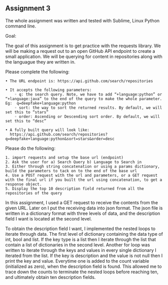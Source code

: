 
## Assignment 3 
The whole assignment was written and tested with Sublime, Linux Python command line.

Goal:

The goal of this assignment is to get practice with the requests library. We will be making a request out to an open GitHub API endpoint to create a small application. We will be querying for content in repositories along with the languague they are written in.

Please complete the following:

    • The URL endpoint is: https://api.github.com/search/repositories

    • It accepts the following parameters:
        ◦ q: the search query. Note, we have to add “+language:python” or “+language:java” to the end of the query to make the whole parameter. Eg:  q=deepfake+language:python
        ◦ sort: the way to sort the returned results. By default, we will set this to “stars”
        ◦ order: Ascending or Descending sort order. By default, we will set this to “desc”

    • A fully built query will look like:
      https://api.github.com/search/repositories?q=deepfake+language:python&sort=stars&order=desc

Please do the following:

    1. import requests and setup the base url (endpoint)
    2. Ask the user for a) Search Query b) Language to Search in
    3. Either through string concatenation or using a params dictionary, build the parameters to tack on to the end of the base url
    4. Use a POST request with the url and parameters, or a GET request with the final url if you built the url using concatenation, to get a response object.
    5. Display the top 10 description field returned from all the repositories of the query



In this assignment, I used a GET request to receive the contents from the given URL. Later on I put the receiving data into json format. The json file is written in a dictionary format with three levels of data, and the description field I want is located at the second level. 

To obtain the description field I want, I implemented the nested loops to iterate through data. The first level of dictionary containing the data type of int, bool and list. If the key type is a list then I iterate through the list that contain a list of dictionaries in the second level. Another for loop was written to iterate through the keys and values in every single dictionary I iterated from the list. If the key is description and the value is not null then I print the key and value. Everytime one is added to the count variable (initialized as zero), when the description field is found. This allowed me to trace down the counts to terminate the nested loops before reaching ten, and ultimately obtain ten description fields.


 